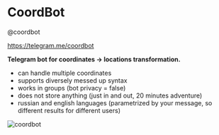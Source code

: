 # CoordBot

@coordbot

https://telegram.me/coordbot

**Telegram bot for coordinates → locations transformation.**

- can handle multiple coordinates
- supports diversely messed up syntax
- works in groups (bot privacy = false)
- does not store anything (just in and out, 20 minutes adventure)
- russian and english languages (parametrized by your message, so different results for different users)

![coordbot](https://bot.nikans.com/coordbot/screens/2.png)
